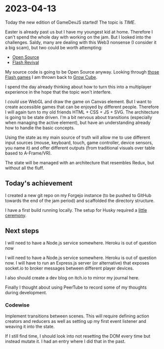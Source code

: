 # 2023-04-13

Today the new edition of GameDevJS started! The topic is _TIME_.

Easter is already past us but I have my youngest kid at home. Therefore I
can't spend the whole day with working on the jam.
But I looked into the challenges. Saldy, many are dealing with this Web3
nonsense (I consider it a big scam), but two could be worth attempting:

* [Open Source](https://gamedevjs.com/jam/2023/#challenge-opensource)
* [Flash Revival](https://gamedevjs.com/jam/2023/#challenge-flashrevival) 

My source code is going to be Open Source anyway.
Looking through [those Flash games](https://www.crazygames.com/t/flash) I am
thrown back to [Grow Cube](https://www.crazygames.com/game/grow-cube).

I spend the day already thinking about how to turn this into a multiplayer
experience in the hope that the topic won't interfere.

I *could* use WebGL and draw the game on Canvas element. But I want to create
accessible games that can be enjoyed by different people. Therefore I will
again turn to my old friends HTML + CSS + JS + SVG.
The architecture is going to be state driven. I'm a bit nervous about
transitions (especially when managing the active element), but have an
understanding already how to handle the basic concepts.

Using the state as my main source of truth will allow me to use
different input sources (mouse, keyboard, touch, game controller,
device sensors, you name it) and offer different outputs (from traditional
visuals over table based to A-Frame/VR).

The state will be managed with an architecture that resembles Redux, but
without all the fluff.

## Today's achievement

I created a new git repo on my Forgejo instance (to be pushed to
GitHub towards the end of the jam period) and scaffolded the directory
structure.

I have a first build running locally. The setup for Husky required a
[little ceremony](https://typicode.github.io/husky/#/?id=yarn-2).

## Next steps

I will need to have a Node.js service somewhere. Heroku is out of question now

I will need to have a Node.js service somewhere. Heroku is out of question
now. I will have to run an Express.js server (or alternative) that exposes
socket.io to broker messages between different player devices.

I also should create a dev blog on itch.io to mirror my journal here.

Finally I thought about using PeerTube to record some of my thoughts during
development.

### Codewise

Implement transitions between scenes. This will require defining action
creators and reducers as well as setting up my first event listener and
weaving it into the state.

If I still find time, I should look into not resetting the DOM every time
but instead mutate it. I had an entry where I did that in the past.
